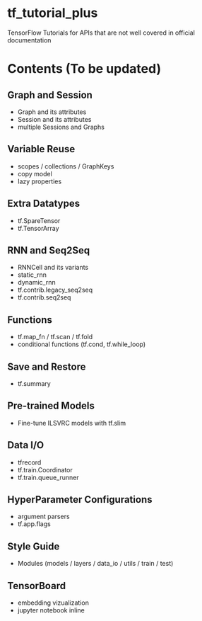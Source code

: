 # tf_tutorial_plus
TensorFlow Tutorials for APIs that are not well covered in official documentation

# Contents (To be updated)

## Graph and Session
- Graph and its attributes
- Session and its attributes
- multiple Sessions and Graphs

## Variable Reuse
- scopes / collections / GraphKeys
- copy model
- lazy properties

## Extra Datatypes
- tf.SpareTensor
- tf.TensorArray

## RNN and Seq2Seq
- RNNCell and its variants
- static_rnn
- dynamic_rnn
- tf.contrib.legacy_seq2seq
- tf.contrib.seq2seq

## Functions
- tf.map_fn / tf.scan / tf.fold
- conditional functions (tf.cond, tf.while_loop)

## Save and Restore
- tf.summary

## Pre-trained Models
- Fine-tune ILSVRC models with tf.slim

## Data I/O
- tfrecord
- tf.train.Coordinator
- tf.train.queue_runner

## HyperParameter Configurations
- argument parsers
- tf.app.flags

## Style Guide
- Modules (models / layers / data_io / utils / train / test)

## TensorBoard
- embedding vizualization
- jupyter notebook inline
